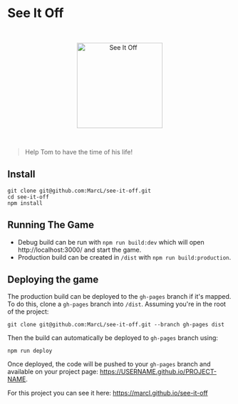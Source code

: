 # See It Off

<br/><p align="center"><img width="192" src="https://rawgit.com/marcl/see-it-off/master/favicons/android-chrome-192x192.png" alt="See It Off"></p><br/>

> Help Tom to have the time of his life!

## Install

```
git clone git@github.com:MarcL/see-it-off.git
cd see-it-off
npm install
```

## Running The Game

* Debug build can be run with `npm run build:dev` which will open http://localhost:3000/ and start the game.
* Production build can be created in `/dist` with `npm run build:production`.

## Deploying the game

The production build can be deployed to the `gh-pages` branch if it's mapped. To do this, clone a `gh-pages` branch into `/dist`. Assuming you're in the root of the project:

```
git clone git@github.com:MarcL/see-it-off.git --branch gh-pages dist
```

Then the build can automatically be deployed to `gh-pages` branch using:

```
npm run deploy
```

Once deployed, the code will be pushed to your `gh-pages` branch and available on your project page: https://USERNAME.github.io/PROJECT-NAME.

For this project you can see it here: https://marcl.github.io/see-it-off
